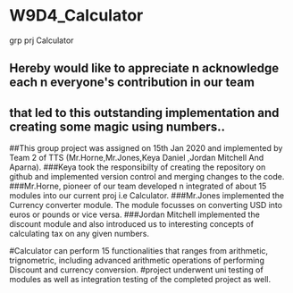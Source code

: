 # W9D4_Calculator
 grp prj Calculator
 ## Hereby would like to appreciate n acknowledge each n everyone's contribution in our team 
 ## that led to this outstanding implementation and creating some magic using numbers..

##This group project was assigned on 15th Jan 2020 and implemented by Team 2 of TTS (Mr.Horne,Mr.Jones,Keya Daniel ,Jordan Mitchell And Aparna).
###Keya took the responsibilty of creating the repository on github and implemented version control and merging changes to the code.
###Mr.Horne, pioneer of our team developed n integrated of about 15 modules into our current proj i.e Calculator.
###Mr.Jones implemented the Currency converter module. The module focusses on converting USD into euros or pounds or vice versa.
###Jordan Mitchell implemented the discount module and also introduced us to interesting concepts of calculating tax on any given numbers.

#Calculator can perform 15 functionalities that ranges from arithmetic, trignometric, including advanced arithmetic operations of performing Discount and currency conversion.
#project underwent uni testing of modules as well as integration testing of the completed project as well.


